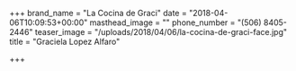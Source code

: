 +++
brand_name = "La Cocina de Graci"
date = "2018-04-06T10:09:53+00:00"
masthead_image = ""
phone_number = "(506) 8405-2446"
teaser_image = "/uploads/2018/04/06/la-cocina-de-graci-face.jpg"
title = "Graciela Lopez Alfaro"

+++
